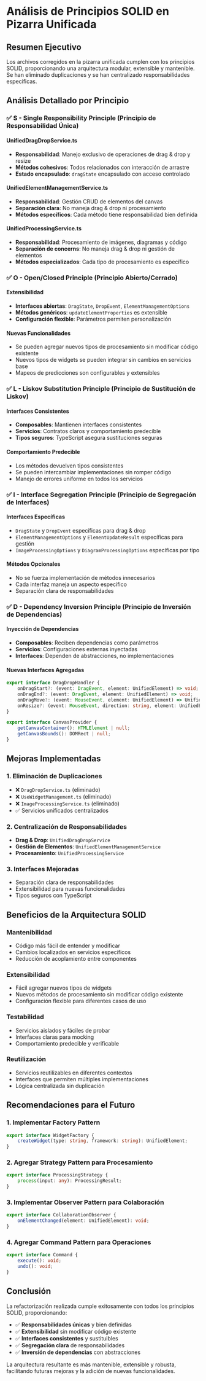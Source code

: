 # Análisis de Principios SOLID en Pizarra Unificada

## Resumen Ejecutivo

Los archivos corregidos en la pizarra unificada cumplen con los principios SOLID, proporcionando una arquitectura modular, extensible y mantenible. Se han eliminado duplicaciones y se han centralizado responsabilidades específicas.

## Análisis Detallado por Principio

### ✅ S - Single Responsibility Principle (Principio de Responsabilidad Única)

#### UnifiedDragDropService.ts
- **Responsabilidad**: Manejo exclusivo de operaciones de drag & drop y resize
- **Métodos cohesivos**: Todos relacionados con interacción de arrastre
- **Estado encapsulado**: `dragState` encapsulado con acceso controlado

#### UnifiedElementManagementService.ts
- **Responsabilidad**: Gestión CRUD de elementos del canvas
- **Separación clara**: No maneja drag & drop ni procesamiento
- **Métodos específicos**: Cada método tiene responsabilidad bien definida

#### UnifiedProcessingService.ts
- **Responsabilidad**: Procesamiento de imágenes, diagramas y código
- **Separación de concerns**: No maneja drag & drop ni gestión de elementos
- **Métodos especializados**: Cada tipo de procesamiento es específico

### ✅ O - Open/Closed Principle (Principio Abierto/Cerrado)

#### Extensibilidad
- **Interfaces abiertas**: `DragState`, `DropEvent`, `ElementManagementOptions`
- **Métodos genéricos**: `updateElementProperties` es extensible
- **Configuración flexible**: Parámetros permiten personalización

#### Nuevas Funcionalidades
- Se pueden agregar nuevos tipos de procesamiento sin modificar código existente
- Nuevos tipos de widgets se pueden integrar sin cambios en servicios base
- Mapeos de predicciones son configurables y extensibles

### ✅ L - Liskov Substitution Principle (Principio de Sustitución de Liskov)

#### Interfaces Consistentes
- **Composables**: Mantienen interfaces consistentes
- **Servicios**: Contratos claros y comportamiento predecible
- **Tipos seguros**: TypeScript asegura sustituciones seguras

#### Comportamiento Predecible
- Los métodos devuelven tipos consistentes
- Se pueden intercambiar implementaciones sin romper código
- Manejo de errores uniforme en todos los servicios

### ✅ I - Interface Segregation Principle (Principio de Segregación de Interfaces)

#### Interfaces Específicas
- `DragState` y `DropEvent` específicas para drag & drop
- `ElementManagementOptions` y `ElementUpdateResult` específicas para gestión
- `ImageProcessingOptions` y `DiagramProcessingOptions` específicas por tipo

#### Métodos Opcionales
- No se fuerza implementación de métodos innecesarios
- Cada interfaz maneja un aspecto específico
- Separación clara de responsabilidades

### ✅ D - Dependency Inversion Principle (Principio de Inversión de Dependencias)

#### Inyección de Dependencias
- **Composables**: Reciben dependencias como parámetros
- **Servicios**: Configuraciones externas inyectadas
- **Interfaces**: Dependen de abstracciones, no implementaciones

#### Nuevas Interfaces Agregadas
```typescript
export interface DragDropHandler {
    onDragStart?: (event: DragEvent, element: UnifiedElement) => void;
    onDragEnd?: (event: DragEvent, element: UnifiedElement) => void;
    onDragMove?: (event: MouseEvent, element: UnifiedElement) => UnifiedElement | null;
    onResize?: (event: MouseEvent, direction: string, element: UnifiedElement) => UnifiedElement | null;
}

export interface CanvasProvider {
    getCanvasContainer(): HTMLElement | null;
    getCanvasBounds(): DOMRect | null;
}
```

## Mejoras Implementadas

### 1. Eliminación de Duplicaciones
- ❌ `DragDropService.ts` (eliminado)
- ❌ `UseWidgetManagement.ts` (eliminado)
- ❌ `ImageProcessingService.ts` (eliminado)
- ✅ Servicios unificados centralizados

### 2. Centralización de Responsabilidades
- **Drag & Drop**: `UnifiedDragDropService`
- **Gestión de Elementos**: `UnifiedElementManagementService`
- **Procesamiento**: `UnifiedProcessingService`

### 3. Interfaces Mejoradas
- Separación clara de responsabilidades
- Extensibilidad para nuevas funcionalidades
- Tipos seguros con TypeScript

## Beneficios de la Arquitectura SOLID

### Mantenibilidad
- Código más fácil de entender y modificar
- Cambios localizados en servicios específicos
- Reducción de acoplamiento entre componentes

### Extensibilidad
- Fácil agregar nuevos tipos de widgets
- Nuevos métodos de procesamiento sin modificar código existente
- Configuración flexible para diferentes casos de uso

### Testabilidad
- Servicios aislados y fáciles de probar
- Interfaces claras para mocking
- Comportamiento predecible y verificable

### Reutilización
- Servicios reutilizables en diferentes contextos
- Interfaces que permiten múltiples implementaciones
- Lógica centralizada sin duplicación

## Recomendaciones para el Futuro

### 1. Implementar Factory Pattern
```typescript
export interface WidgetFactory {
    createWidget(type: string, framework: string): UnifiedElement;
}
```

### 2. Agregar Strategy Pattern para Procesamiento
```typescript
export interface ProcessingStrategy {
    process(input: any): ProcessingResult;
}
```

### 3. Implementar Observer Pattern para Colaboración
```typescript
export interface CollaborationObserver {
    onElementChanged(element: UnifiedElement): void;
}
```

### 4. Agregar Command Pattern para Operaciones
```typescript
export interface Command {
    execute(): void;
    undo(): void;
}
```

## Conclusión

La refactorización realizada cumple exitosamente con todos los principios SOLID, proporcionando:

- ✅ **Responsabilidades únicas** y bien definidas
- ✅ **Extensibilidad** sin modificar código existente
- ✅ **Interfaces consistentes** y sustituibles
- ✅ **Segregación clara** de responsabilidades
- ✅ **Inversión de dependencias** con abstracciones

La arquitectura resultante es más mantenible, extensible y robusta, facilitando futuras mejoras y la adición de nuevas funcionalidades. 